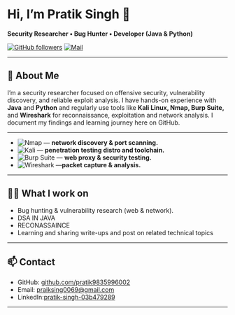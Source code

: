 # Hi, I’m Pratik Singh 👋
**Security Researcher • Bug Hunter • Developer (Java & Python)**

<p align="left">
  <a href="https://github.com/pratik9835996002"><img alt="GitHub followers" src="https://img.shields.io/github/followers/yourusername?label=Follow&style=social"></a>
  <a href="mailto:pratiksing0069@gmail.com"><img alt="Mail" src="https://img.shields.io/badge/Email-pratiksing0069@gmail.com-blue?style=flat"></a>
</p>

---

## 🔭 About Me
I’m a security researcher focused on offensive security, vulnerability discovery, and reliable exploit analysis. I have hands-on experience with **Java** and **Python** and regularly use tools like **Kali Linux, Nmap, Burp Suite,** and **Wireshark** for reconnaissance, exploitation and network analysis. I document my findings and learning journey here on GitHub.

---

<!-- Individual lines with short descriptions -->
- ![Nmap](https://img.shields.io/badge/Nmap-Scanner-007ACC?style=for-the-badge&logo=nmap&logoColor=white&labelColor=E6F4FF) — **network discovery & port scanning.**
- ![Kali](https://img.shields.io/badge/Kali-Linux-111827?style=for-the-badge&logo=kali-linux&logoColor=white) — **penetration testing distro and toolchain.**
- ![Burp Suite](https://img.shields.io/badge/Burp_Suite-Proxy-F78C40?style=for-the-badge&logo=portswigger&logoColor=white) — **web proxy & security testing.**
- ![Wireshark](https://img.shields.io/badge/Wireshark-Packets-1CA9C9?style=for-the-badge&logo=wireshark&logoColor=white) —**packet capture & analysis.**

---

## 👨‍💻 What I work on
- Bug hunting & vulnerability research (web & network).
- DSA IN JAVA
- RECONASSAINCE
- Learning and sharing write-ups and post on related technical topics

---

## 📫 Contact
- GitHub: [github.com/pratik9835996002](https://github.com/pratik9835996002)  
- Email: praiksing0069@gmail.com  
- LinkedIn:[pratik-singh-03b479289](www.linkedin.com/in/pratik-singh-03b479289)

---

